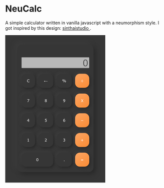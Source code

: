 # NeuCalc

A simple calculator written in vanilla javascript with a neumorphism style. I got inspired by this design: [sinthaistudio
](https://www.instagram.com/p/CV69PPylQJw/?utm_medium=copy_link).

![calculator image](img/calculator_resized.png)
